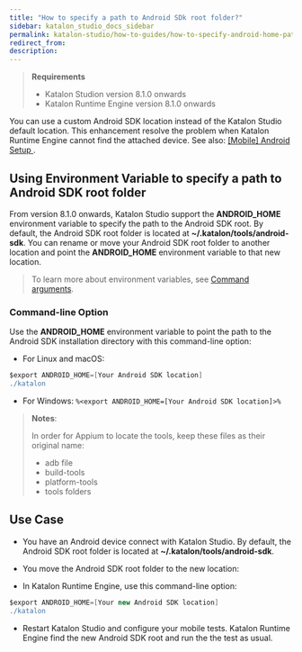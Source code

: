 ```yaml
---
title: "How to specify a path to Android SDk root folder?"
sidebar: katalon_studio_docs_sidebar
permalink: katalon-studio/how-to-guides/how-to-specify-android-home-path.html
redirect_from:
description:
---
```

<INTRODUCTION>

>**Requirements**
>
> - Katalon Studion version 8.1.0 onwards
> - Katalon Runtime Engine version 8.1.0 onwards

You can use a custom Android SDK location instead of the Katalon Studio default location. This enhancement resolve the problem when Katalon Runtime Engine cannot find the attached device. See also: [[Mobile] Android Setup
](https://docs.katalon.com/katalon-studio/tutorials/mobile-android-setup.html#set-up-android-tests-on-windows-and-macos).
## Using Environment Variable to specify a path to Android SDK root folder
From version 8.1.0 onwards, Katalon Studio support the **ANDROID_HOME** environment variable to specify the path to the Android SDK root. By default, the Android SDK root folder is located at **~/.katalon/tools/android-sdk**. You can rename or move your Android SDK root folder to another location and point the **ANDROID_HOME** environment variable to that new location.

>To learn more about environment variables, see [Command arguments](https://docs.katalon.com/katalon-studio/docs/common-configuration.html#command-arguments).

### Command-line Option

Use the **ANDROID_HOME** environment variable to point the path to the Android SDK installation directory with this command-line option:

- For Linux and macOS:

```groovy
$export ANDROID_HOME=[Your Android SDK location]
./katalon
```

- For Windows: ``%<export ANDROID_HOME=[Your Android SDK location]>%``

>**Notes**:
>
> In order for Appium to locate the tools, keep these files as their original name:
>
> - adb file
> - build-tools
> - platform-tools
> - tools folders

## Use Case

- You have an Android device connect with Katalon Studio. By default, the Android SDK root folder is located at **~/.katalon/tools/android-sdk**.

- You move the Android SDK root folder to the new location: <NEW LOCATION>

- In Katalon Runtime Engine, use this command-line option:

```groovy
$export ANDROID_HOME=[Your new Android SDK location]
./katalon
```

- Restart Katalon Studio and configure your mobile tests. Katalon Runtime Engine find the new Android SDK root and run the the test as usual.